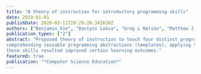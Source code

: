 ```yaml
---
title: "A theory of instruction for introductory programming skills"
date: 2019-01-01
publishDate: 2020-03-11T20:29:20.342638Z
authors: ["Benjamin Xie", "Dastyni Loksa", "Greg L Nelson", "Matthew J Davidson", "Dongsheng Dong", "Harrison Kwik", "Alex Hui Tan", "Leanne Hwa", "Min Li", "Amy J Ko"]
publication_types: ["2"]
abstract: "Proposed theory of instruction to teach four distinct programming skills incrementally: tracing, writing syntax,
comprehending reusable programming abstractions (templates), applying templates. Demonstrated that teaching
these skills resulted improved certain learning outcomes."
featured: true
publication: "*Computer Science Education*"
---
```


